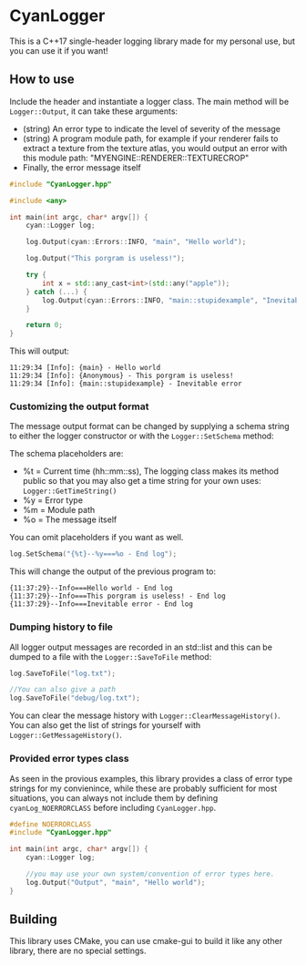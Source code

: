 # CyanLogger
 
This is a C++17 single-header logging library made for my personal use, but you can use it if you want!

## How to use

Include the header and instantiate a logger class. The main method will be `Logger::Output`, it can take these arguments:
 - (string) An error type to indicate the level of severity of the message
 - (string) A program module path, for example if your renderer fails to extract a texture from the texture atlas, you would output an error with this module path: "MYENGINE::RENDERER::TEXTURECROP"
 - Finally, the error message itself

```cpp
#include "CyanLogger.hpp"

#include <any>

int main(int argc, char* argv[]) {
	cyan::Logger log;

	log.Output(cyan::Errors::INFO, "main", "Hello world");

	log.Output("This porgram is useless!");

    try {
        int x = std::any_cast<int>(std::any("apple"));
    } catch (...) {
        log.Output(cyan::Errors::INFO, "main::stupidexample", "Inevitable error");
    }

	return 0;
}
```

This will output:

```shell
11:29:34 [Info]: {main} - Hello world
11:29:34 [Info]: {Anonymous} - This porgram is useless!
11:29:34 [Info]: {main::stupidexample} - Inevitable error
```

### Customizing the output format

The message output format can be changed by supplying a schema string to either the logger constructor or with the `Logger::SetSchema` method:

The schema placeholders are:
 - %t = Current time (hh::mm::ss), The logging class makes its method public so that you may also get a time string for your own uses: `Logger::GetTimeString()`
 - %y = Error type
 - %m = Module path
 - %o = The message itself

You can omit placeholders if you want as well.

```cpp
log.SetSchema("{%t}--%y===%o - End log");
```

This will change the output of the previous program to:

```shell
{11:37:29}--Info===Hello world - End log
{11:37:29}--Info===This porgram is useless! - End log
{11:37:29}--Info===Inevitable error - End log
```

### Dumping history to file

All logger output messages are recorded in an std::list and this can be dumped to a file with the `Logger::SaveToFile` method:

```cpp
log.SaveToFile("log.txt");

//You can also give a path
log.SaveToFile("debug/log.txt");
```

You can clear the message history with `Logger::ClearMessageHistory()`.
You can also get the list of strings for yourself with `Logger::GetMessageHistory()`.

### Provided error types class

As seen in the provious examples, this library provides a class of error type strings for my convienince, while these are probably sufficient for most situations, you can always not include them by defining `cyanLog_NOERRORCLASS` before including `CyanLogger.hpp`.

```cpp
#define NOERRORCLASS
#include "CyanLogger.hpp"

int main(int argc, char* argv[]) {
	cyan::Logger log;

    //you may use your own system/convention of error types here.
    log.Output("Output", "main", "Hello world");
}
```

## Building

This library uses CMake, you can use cmake-gui to build it like any other library, there are no special settings.